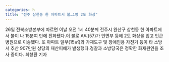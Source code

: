 ```yaml
---
categories: h
title: "전주 삼천동 한 아파트서 불…1명 2도 화상"
---
```

26일 전북소방본부에 따르면 이날 오전 1시 40분께 전주시 완산구 삼천동 한 아파트에서 불이 나 15분여 만에 진화됐다.이 불로 A씨(57)가 안면부 등에 2도 화상을 입고 인근병원으로 이송됐다. 또 아파트 일부(15㎡)와 가재도구 및 장애인용 자전거 등이 타 소방서 추산 907만원 상당의 재산피해가 발생했다.경찰과 소방당국은 정확한 화재원인을 조사 중이다. 최창환 기자